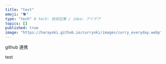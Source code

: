 ```yaml
---
title: "test"
emoji: "🐕"
type: "tech" # tech: 技術記事 / idea: アイデア
topics: []
published: true
image: "https://harayoki.github.io/curryoki/images/curry_everyday.webp"
---
```


github 連携

test

